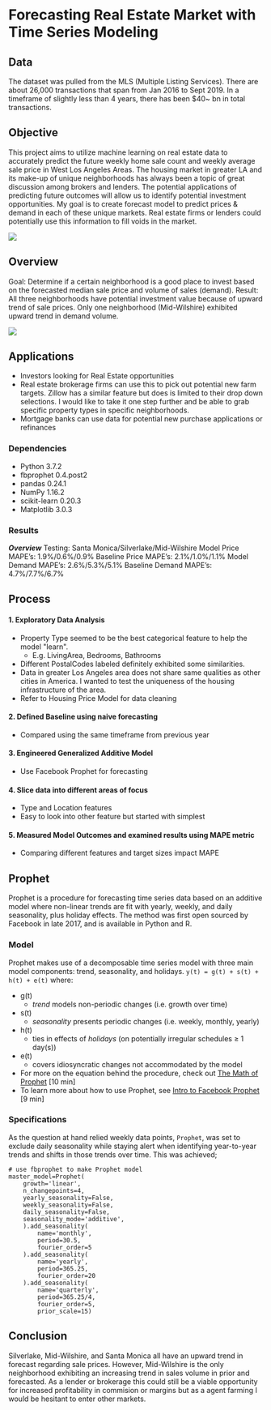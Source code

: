# Forecasting Real Estate Market with Time Series Modeling

## Data
The dataset was pulled from the MLS (Multiple Listing Services). There are about 26,000 transactions that span from Jan 2016 to Sept 2019. In a timeframe of slightly less than 4 years, there has been $40~ bn in total transactions.

## Objective
This project aims to utilize machine learning on real estate data to accurately predict the future weekly home sale count and weekly average sale price in West Los Angeles Areas. The housing market in greater LA and its make-up of unique neighborhoods has always been a topic of great discussion among brokers and lenders. The potential applications of predicting future outcomes will allow us to identify potential investment opportunities. My goal is to create forecast model to predict prices & demand in each of these unique markets. Real estate firms or lenders could potentially use this information to fill voids in the market.

<img src="https://github.com/esotewic/house_sales_forecast/blob/master/pictures/LA_volume.png">

## Overview
Goal:
Determine if a certain neighborhood is a good place to invest based on the forecasted median sale price and volume of sales (demand).
Result:
All three neighborhoods have potential investment value because of upward trend of sale prices. Only one neighborhood (Mid-Wilshire) exhibited upward trend in demand volume.

<img src="https://github.com/esotewic/house_sales_forecast/blob/master/pictures/count_forecast.png">

## Applications
- Investors looking for Real Estate opportunities
- Real estate brokerage firms can use this to pick out potential new farm targets. Zillow has a similar feature but does is limited to their drop down selections. I would like to take it one step further and be able to grab specific property types in specific neighborhoods.
- Mortgage banks can use data for potential new purchase applications or refinances

### Dependencies
- Python 3.7.2  
- fbprophet 0.4.post2
- pandas 0.24.1
- NumPy 1.16.2
- scikit-learn 0.20.3
- Matplotlib 3.0.3

### Results
***Overview***
Testing:
Santa Monica/Silverlake/Mid-Wilshire
Model Price MAPE’s: 1.9%/0.6%/0.9%
Baseline Price MAPE’s: 2.1%/1.0%/1.1%
Model Demand MAPE’s: 2.6%/5.3%/5.1%
Baseline Demand MAPE’s: 4.7%/7.7%/6.7%

## Process
#### 1. Exploratory Data Analysis
  - Property Type seemed to be the best categorical feature to help the model "learn".
    - E.g. LivingArea, Bedrooms, Bathrooms
  - Different PostalCodes labeled definitely exhibited some similarities.
  - Data in greater Los Angeles area does not share same qualities as other cities in America. I wanted to test the uniqueness of the housing infrastructure of the area.
  - Refer to Housing Price Model for data cleaning

#### 2. Defined Baseline using naive forecasting
  - Compared using the same timeframe from previous year

#### 3. Engineered Generalized Additive Model
 - Use Facebook Prophet for forecasting

#### 4. Slice data into different areas of focus
  - Type and Location features
  - Easy to look into other feature but started with simplest

#### 5. Measured Model Outcomes and examined results using MAPE metric
  - Comparing different features and target sizes impact MAPE


## Prophet
Prophet is a procedure for forecasting time series data based on an additive model where non-linear trends are fit with yearly, weekly, and daily seasonality, plus holiday effects. The method was first open sourced by Facebook in late 2017, and is available in Python and R.
### Model
Prophet makes use of a decomposable time series model with three main model components: trend, seasonality, and holidays.
`y(t) = g(t) + s(t) + h(t) + e(t)`
where:
- g(t)
    - *trend* models non-periodic changes (i.e. growth over time)
- s(t)
    - *seasonality* presents periodic changes (i.e. weekly, monthly, yearly)
- h(t)
    - ties in effects of *holidays* (on potentially irregular schedules ≥ 1 day(s))
- e(t)
    - covers idiosyncratic changes not accommodated by the model
- For more on the equation behind the procedure, check out [The Math of Prophet](https://medium.com/future-vision/the-math-of-prophet-46864fa9c55a) [10 min]
- To learn more about how to use Prophet, see [Intro to Facebook Prophet](https://medium.com/future-vision/intro-to-prophet-9d5b1cbd674e) [9 min]
### Specifications
As the question at hand relied weekly data points, `Prophet`, was set to exclude daily  seasonality while staying alert when identifying year-to-year trends and shifts in those trends over time. This was achieved;  
```
# use fbprophet to make Prophet model
master_model=Prophet(
    growth='linear',
    n_changepoints=4,
    yearly_seasonality=False,
    weekly_seasonality=False,
    daily_seasonality=False,
    seasonality_mode='additive',
    ).add_seasonality(
        name='monthly',
        period=30.5,
        fourier_order=5
    ).add_seasonality(
        name='yearly',
        period=365.25,
        fourier_order=20
    ).add_seasonality(
        name='quarterly',
        period=365.25/4,
        fourier_order=5,
        prior_scale=15)
```
## Conclusion
Silverlake, Mid-Wilshire, and Santa Monica all have an upward trend in forecast regarding sale prices. However, Mid-Wilshire is the only neighborhood exhibiting an increasing trend in sales volume in prior and forecasted. As a lender or brokerage this could still be a viable opportunity for increased profitability in commision or margins but as a agent farming I would be hesitant to enter other markets.
